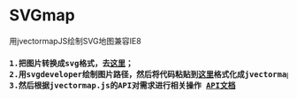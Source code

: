 # SVGmap
用jvectormapJS绘制SVG地图兼容IE8 </br>
<h4        操作步骤：</h4>
<pre>
1.把图片转换成svg格式，去<a href="http://www.yyyweb.com/ctools/demo.php?t=http%3A%2F%2Feditor.method.ac%2F&h=2000&c=&n=" target="_blank">这里</a>；
2.用svgdeveloper绘制图片路径，然后将代码粘贴到<a href="http://svgto.jvectormap.com/" target="_blank">这里</a>格式化成jvectormapJS格式的代码。复制代码,粘贴到js文件里；
3.然后根据jvectormap.js的API对需求进行相关操作 <a href="http://www.u396.com/jvectormap-api-worldmap.html" target="_blank">API文档</a>
</pre>
